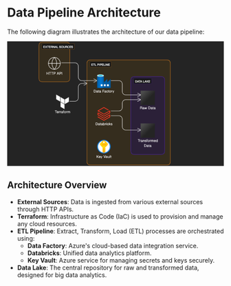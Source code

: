 # Data Pipeline Architecture

The following diagram illustrates the architecture of our data pipeline:

![Data Pipeline Architecture](azure2.png)

## Architecture Overview

- **External Sources**: Data is ingested from various external sources through HTTP APIs.
- **Terraform**: Infrastructure as Code (IaC) is used to provision and manage any cloud resources.
- **ETL Pipeline**: Extract, Transform, Load (ETL) processes are orchestrated using:
  - **Data Factory**: Azure's cloud-based data integration service.
  - **Databricks**: Unified data analytics platform.
  - **Key Vault**: Azure service for managing secrets and keys securely.
- **Data Lake**: The central repository for raw and transformed data, designed for big data analytics.
